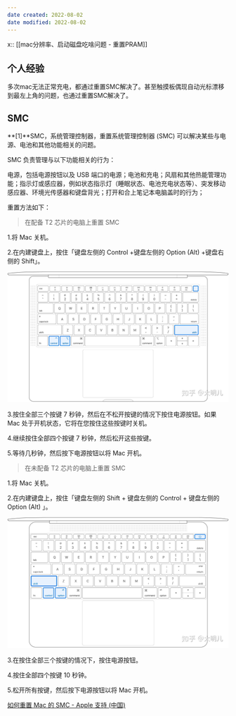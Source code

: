 ```yaml
---
date created: 2022-08-02
date modified: 2022-08-02
---
```

x::  [[mac分辨率、启动磁盘吃啥问题 - 重置PRAM]]
## 个人经验

多次mac无法正常充电，都通过重置SMC解决了。甚至触摸板偶现自动光标漂移到最左上角的问题，也通过重置SMC解决了。


## SMC

**[1]**SMC，系统管理控制器，重置系统管理控制器 (SMC) 可以解决某些与电源、电池和其他功能相关的问题。

SMC 负责管理与以下功能相关的行为：

电源，包括电源按钮以及 USB 端口的电源；电池和充电；风扇和其他热能管理功能；指示灯或感应器，例如状态指示灯（睡眠状态、电池充电状态等）、突发移动感应器、环境光传感器和键盘背光；打开和合上笔记本电脑盖时的行为；

重置方法如下：

> 在配备 T2 芯片的电脑上重置 SMC

1.将 Mac 关机。

2.在内建键盘上，按住「键盘左侧的 Control +键盘左侧的 Option (Alt) +键盘右侧的 Shift」。

![](Extras/Media/v2-460ecf2cf8dddaa3d4109fbfd34309b9_r.jpg)

3.按住全部三个按键 7 秒钟，然后在不松开按键的情况下按住电源按钮。如果 Mac 处于开机状态，它将在您按住这些按键时关机。

4.继续按住全部四个按键 7 秒钟，然后松开这些按键。

5.等待几秒钟，然后按下电源按钮以将 Mac 开机。

> 在未配备 T2 芯片的电脑上重置 SMC

1.将 Mac 关机。

2.在内建键盘上，按住「键盘左侧的 Shift + 键盘左侧的 Control + 键盘左侧的 Option (Alt) 」。

![](Extras/Media/v2-6ceddbf3edd64007e08cc2b92f6a8806_r.jpg)

3.在按住全部三个按键的情况下，按住电源按钮。

4.按住全部四个按键 10 秒钟。

5.松开所有按键，然后按下电源按钮以将 Mac 开机。


[如何重置 Mac 的 SMC - Apple 支持 (中国)](https://support.apple.com/zh-cn/HT201295)
